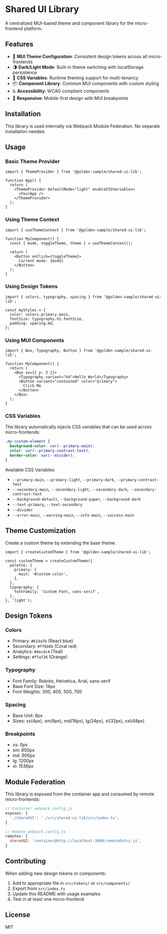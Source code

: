 # Shared UI Library

A centralized MUI-based theme and component library for the micro-frontend platform.

## Features

- 🎨 **MUI Theme Configuration**: Consistent design tokens across all micro-frontends
- 🌗 **Dark/Light Mode**: Built-in theme switching with localStorage persistence
- 🎯 **CSS Variables**: Runtime theming support for multi-tenancy
- 📦 **Component Library**: Common MUI components with custom styling
- ♿ **Accessibility**: WCAG compliant components
- 📱 **Responsive**: Mobile-first design with MUI breakpoints

## Installation

This library is used internally via Webpack Module Federation. No separate installation needed.

## Usage

### Basic Theme Provider

```tsx
import { ThemeProvider } from '@golden-sample/shared-ui-lib';

function App() {
  return (
    <ThemeProvider defaultMode="light" enableCSSVariables>
      <YourApp />
    </ThemeProvider>
  );
}
```

### Using Theme Context

```tsx
import { useThemeContext } from '@golden-sample/shared-ui-lib';

function MyComponent() {
  const { mode, toggleTheme, theme } = useThemeContext();
  
  return (
    <Button onClick={toggleTheme}>
      Current mode: {mode}
    </Button>
  );
}
```

### Using Design Tokens

```tsx
import { colors, typography, spacing } from '@golden-sample/shared-ui-lib';

const myStyles = {
  color: colors.primary.main,
  fontSize: typography.h1.fontSize,
  padding: spacing.md,
};
```

### Using MUI Components

```tsx
import { Box, Typography, Button } from '@golden-sample/shared-ui-lib';

function MyComponent() {
  return (
    <Box sx={{ p: 3 }}>
      <Typography variant="h4">Hello World</Typography>
      <Button variant="contained" color="primary">
        Click Me
      </Button>
    </Box>
  );
}
```

### CSS Variables

The library automatically injects CSS variables that can be used across micro-frontends:

```css
.my-custom-element {
  background-color: var(--primary-main);
  color: var(--primary-contrast-text);
  border-color: var(--divider);
}
```

Available CSS Variables:
- `--primary-main`, `--primary-light`, `--primary-dark`, `--primary-contrast-text`
- `--secondary-main`, `--secondary-light`, `--secondary-dark`, `--secondary-contrast-text`
- `--background-default`, `--background-paper`, `--background-dark`
- `--text-primary`, `--text-secondary`
- `--divider`
- `--error-main`, `--warning-main`, `--info-main`, `--success-main`

## Theme Customization

Create a custom theme by extending the base theme:

```tsx
import { createCustomTheme } from '@golden-sample/shared-ui-lib';

const customTheme = createCustomTheme({
  palette: {
    primary: {
      main: '#custom-color',
    },
  },
  typography: {
    fontFamily: 'Custom Font, sans-serif',
  },
}, 'light');
```

## Design Tokens

### Colors
- Primary: `#61dafb` (React blue)
- Secondary: `#ff6b6b` (Coral red)
- Analytics: `#4ecdc4` (Teal)
- Settings: `#ffa726` (Orange)

### Typography
- Font Family: Roboto, Helvetica, Arial, sans-serif
- Base Font Size: 14px
- Font Weights: 300, 400, 500, 700

### Spacing
- Base Unit: 8px
- Sizes: xs(4px), sm(8px), md(16px), lg(24px), xl(32px), xxl(48px)

### Breakpoints
- xs: 0px
- sm: 600px
- md: 900px
- lg: 1200px
- xl: 1536px

## Module Federation

This library is exposed from the container app and consumed by remote micro-frontends:

```javascript
// Container webpack.config.js
exposes: {
  './sharedUI': './src/shared-ui-lib/src/index.ts',
}

// Remote webpack.config.js
remotes: {
  sharedUI: 'container@http://localhost:3000/remoteEntry.js',
}
```

## Contributing

When adding new design tokens or components:
1. Add to appropriate file in `src/tokens/` or `src/components/`
2. Export from `src/index.ts`
3. Update this README with usage examples
4. Test in at least one micro-frontend

## License

MIT

